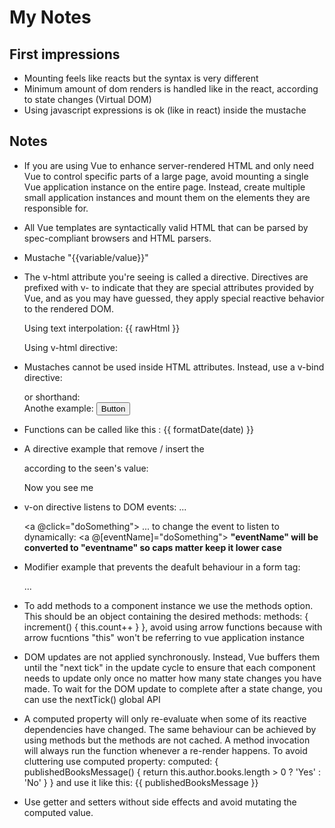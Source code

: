 # My Notes
## First impressions
*   Mounting feels like reacts but the syntax is very different 
*   Minimum amount of dom renders is handled like in the react, according to state changes (Virtual DOM)
*   Using javascript expressions is ok (like in react) inside the mustache
## Notes
*   If you are using Vue to enhance server-rendered HTML and only need Vue to control specific parts of a large page, avoid mounting a single Vue application instance on the entire page. Instead, create multiple small application instances and mount them on the elements they are responsible for.

*   All Vue templates are syntactically valid HTML that can be parsed by spec-compliant browsers and HTML parsers.
*   Mustache "{{variable/value}}"
*   The v-html attribute you're seeing is called a directive. Directives are prefixed with v- to indicate that they are special attributes provided by Vue, and as you may have guessed, they apply special reactive behavior to the rendered DOM. 
    <p>Using text interpolation: {{ rawHtml }}</p>
    <p>Using v-html directive: <span v-html="rawHtml"></span></p>
*   Mustaches cannot be used inside HTML attributes. Instead, use a v-bind directive: 
    <div v-bind:id="dynamicId"></div> 
    or shorthand:
    <div :id="dynamicId"></div> 
    Anothe example: 
    <button :disabled="isButtonDisabled">Button</button>
*   Functions can be called like this : 
    <span :title="toTitleDate(date)">
        {{ formatDate(date) }}
    </span>
*   A directive example that remove / insert the <p> according to the seen's value:
    <p v-if="seen">Now you see me</p>
*   v-on directive listens to DOM events:
    <a v-on:click="doSomething"> ... </a>
    <!-- shorthand -->
    <a @click="doSomething"> ... </a>
    to change the event to listen to dynamically: 
    <a @[eventName]="doSomething">
    **"eventName" will be converted to "eventname" so caps matter keep it lower case**
*   Modifier example that prevents the deafult behaviour in a form tag:
    <form @submit.prevent="onSubmit">...</form>
*   To add methods to a component instance we use the methods option. This should be an object containing the desired methods:
    methods: {
        increment() {
            this.count++
        }
    },
    avoid using arrow functions because with arrow fucntions "this" won't be referring to vue application instance

*   DOM updates are not applied synchronously. Instead, Vue buffers them until the "next tick" in the update cycle to ensure that each component needs to update only once no matter how many state changes you have made. To wait for the DOM update to complete after a state change, you can use the nextTick() global API

*   A computed property will only re-evaluate when some of its reactive dependencies have changed. The same behaviour can be achieved by using methods but the methods are not cached. A method invocation will always run the function whenever a re-render happens. To avoid cluttering use computed property:
    computed: {
        publishedBooksMessage() {
            return this.author.books.length > 0 ? 'Yes' : 'No'
        }
    }
    and use it like this:
    <span>{{ publishedBooksMessage }}</span>
*   Use getter and setters without side effects and avoid mutating the computed value.